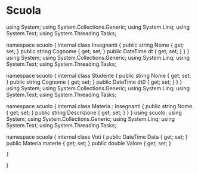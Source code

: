 # Scuola
using System;
using System.Collections.Generic;
using System.Linq;
using System.Text;
using System.Threading.Tasks;

namespace scuolo
{
    internal class Insegnanti
    {
        public string Nome { get; set; }
        public string Cognome { get; set; }
        public DateTime dt { get; set; }
    }
}
using System;
using System.Collections.Generic;
using System.Linq;
using System.Text;
using System.Threading.Tasks;

namespace scuolo
{
    internal class Studente
    {
        public string Nome { get; set; }
        public string Cognome { get; set; }
        public DateTime dt0 { get; set; }
    }
}
using System;
using System.Collections.Generic;
using System.Linq;
using System.Text;
using System.Threading.Tasks;

namespace scuolo
{
    internal class Materia : Insegnanti
    {
        public string Nome { get; set; }
        public string Descrizione { get; set; }
    }
}
using scuolo;
using System;
using System.Collections.Generic;
using System.Linq;
using System.Text;
using System.Threading.Tasks;

namespace scuola
{
    internal class Voti
    {
        public DateTime Data { get; set; }
        public Materia materie { get; set; }
        public double Valore { get; set; }

    }
}
